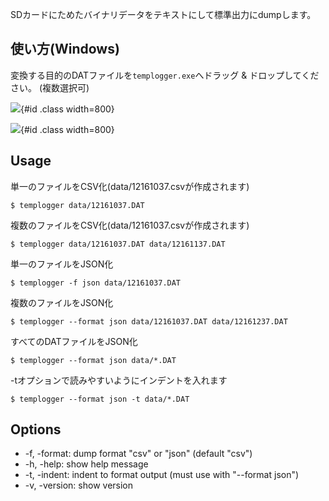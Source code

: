 SDカードにためたバイナリデータをテキストにして標準出力にdumpします。

## 使い方(Windows)
変換する目的のDATファイルを`templogger.exe`へドラッグ & ドロップしてください。 (複数選択可)

![](./README_files/datfile.png){#id .class width=800}


![](./README_files/csvfile.png){#id .class width=800}

## Usage
単一のファイルをCSV化(data/12161037.csvが作成されます)

```
$ templogger data/12161037.DAT
```

複数のファイルをCSV化(data/12161037.csvが作成されます)

```
$ templogger data/12161037.DAT data/12161137.DAT
```

単一のファイルをJSON化

```
$ templogger -f json data/12161037.DAT
```

複数のファイルをJSON化

```
$ templogger --format json data/12161037.DAT data/12161237.DAT
```

すべてのDATファイルをJSON化

```
$ templogger --format json data/*.DAT
```

-tオプションで読みやすいようにインデントを入れます

```
$ templogger --format json -t data/*.DAT
```

## Options
* -f, -format: dump format "csv" or "json" (default "csv")
* -h, -help: show help message
* -t, -indent: indent to format output (must use with "--format json")
* -v, -version: show version
